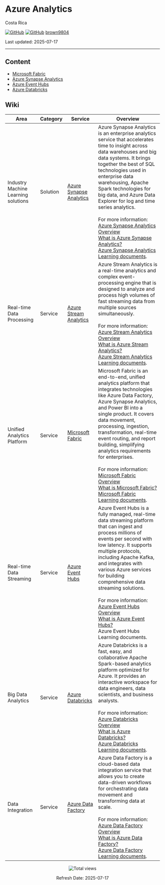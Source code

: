 # Azure Analytics

Costa Rica

[![GitHub](https://badgen.net/badge/icon/github?icon=github&label)](https://github.com) 
[![GitHub](https://img.shields.io/badge/--181717?logo=github&logoColor=ffffff)](https://github.com/)
[brown9804](https://github.com/brown9804)

Last updated: 2025-07-17

----------

## Content

- [Microsoft Fabric](./0_Fabric/README.md)
- [Azure Synapse Analytics](./1_SynapseAnalytics/README.md)
- [Azure Event Hubs](./2_EventHubs)
- [Azure Databricks](./3_Databricks)
  
## Wiki

| Area | Category | Service | Overview |
| ---- | ---- | ---- | ---- | 
| Industry Machine Learning solutions | Solution | [Azure Synapse Analytics](./1_SynapseAnalytics)  | Azure Synapse Analytics is an enterprise analytics service that accelerates time to insight across data warehouses and big data systems. It brings together the best of SQL technologies used in enterprise data warehousing, Apache Spark technologies for big data, and Azure Data Explorer for log and time series analytics. <br/> <br/>  For more information: <br/> [Azure Synapse Analytics Overview](https://azure.microsoft.com/en-us/products/synapse-analytics/) <br/> [What is Azure Synapse Analytics?](https://learn.microsoft.com/en-us/azure/synapse-analytics/overview-what-is) <br/> [Azure Synapse Analytics Learning documents](https://learn.microsoft.com/en-us/azure/synapse-analytics/). |
| Real-time Data Processing | Service | [Azure Stream Analytics](https://azure.microsoft.com/en-us/products/stream-analytics/) | Azure Stream Analytics is a real-time analytics and complex event-processing engine that is designed to analyze and process high volumes of fast streaming data from multiple sources simultaneously. <br/> <br/> For more information: <br/> [Azure Stream Analytics Overview](https://azure.microsoft.com/en-us/products/stream-analytics/) <br/> [What is Azure Stream Analytics?](https://learn.microsoft.com/en-us/azure/stream-analytics/stream-analytics-introduction) <br/> [Azure Stream Analytics Learning documents](https://learn.microsoft.com/en-us/azure/stream-analytics/). |
| Unified Analytics Platform | Service | [Microsoft Fabric](https://azure.microsoft.com/en-us/blog/introducing-microsoft-fabric-data-analytics-for-the-era-of-ai/) | Microsoft Fabric is an end-to-end, unified analytics platform that integrates technologies like Azure Data Factory, Azure Synapse Analytics, and Power BI into a single product. It covers data movement, processing, ingestion, transformation, real-time event routing, and report building, simplifying analytics requirements for enterprises. <br/> <br/> For more information: <br/> [Microsoft Fabric Overview](https://azure.microsoft.com/en-us/blog/introducing-microsoft-fabric-data-analytics-for-the-era-of-ai/) <br/> [What is Microsoft Fabric?](https://learn.microsoft.com/en-us/fabric/get-started/microsoft-fabric-overview) <br/> [Microsoft Fabric Learning documents](https://learn.microsoft.com/en-us/fabric/). |
| Real-time Data Streaming | Service | [Azure Event Hubs](./2_EventHubs/) | Azure Event Hubs is a fully managed, real-time data streaming platform that can ingest and process millions of events per second with low latency. It supports multiple protocols, including Apache Kafka, and integrates with various Azure services for building comprehensive data streaming solutions. <br/> <br/> For more information: <br/> [Azure Event Hubs Overview](https://learn.microsoft.com/en-us/azure/event-hubs/event-hubs-about) <br/> [What is Azure Event Hubs?](https://learn.microsoft.com/en-us/azure/event-hubs/event-hubs-about) <br/> Azure Event Hubs Learning documents. |
| Big Data Analytics | Service | [Azure Databricks](https://azure.microsoft.com/en-us/products/databricks/) | Azure Databricks is a fast, easy, and collaborative Apache Spark-based analytics platform optimized for Azure. It provides an interactive workspace for data engineers, data scientists, and business analysts. <br/> <br/> For more information: <br/> [Azure Databricks Overview](https://azure.microsoft.com/en-us/products/databricks/) <br/> [What is Azure Databricks?](https://learn.microsoft.com/en-us/azure/databricks/scenarios/what-is-azure-databricks) <br/> [Azure Databricks Learning documents](https://learn.microsoft.com/en-us/azure/databricks/). |
| Data Integration | Service | [Azure Data Factory](https://azure.microsoft.com/en-us/products/data-factory/) | Azure Data Factory is a cloud-based data integration service that allows you to create data-driven workflows for orchestrating data movement and transforming data at scale. <br/> <br/> For more information: <br/> [Azure Data Factory Overview](https://azure.microsoft.com/en-us/products/data-factory/) <br/> [What is Azure Data Factory?](https://learn.microsoft.com/en-us/azure/data-factory/introduction) <br/> [Azure Data Factory Learning documents](https://learn.microsoft.com/en-us/azure/data-factory/). |

<!-- START BADGE -->
<div align="center">
  <img src="https://img.shields.io/badge/Total%20views-366-limegreen" alt="Total views">
  <p>Refresh Date: 2025-07-17</p>
</div>
<!-- END BADGE -->
